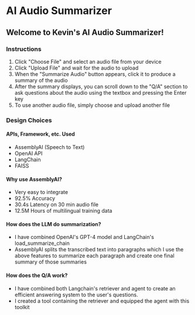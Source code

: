 # AI Audio Summarizer
## Welcome to Kevin's AI Audio Summarizer!
### Instructions
1. Click "Choose File" and select an audio file from your device
2. Click "Upload File" and wait for the audio to upload
3. When the "Summarize Audio" button appears, click it to produce a summary of the audio
4. After the summary displays, you can scroll down to the "Q/A" section to ask questions about the audio using the textbox and pressing the Enter key
5. To use another audio file, simply choose and upload another file

### Design Choices

#### APIs, Framework, etc. Used
* AssemblyAI (Speech to Text)
* OpenAI API
* LangChain
* FAISS

#### Why use AssemblyAI?
* Very easy to integrate
* 92.5% Accuracy
* 30.4s Latency on 30 min audio file
* 12.5M Hours of multilingual training data

#### How does the LLM do summarization?
* I have combined OpenAI's GPT-4 model and LangChain's load_summarize_chain
* AssemblyAI splits the transcribed text into paragraphs which I use the above features to summarize each paragraph and create one final summary of those summaries

#### How does the Q/A work?
* I have combined both Langchain's retriever and agent to create an efficient answering system to the user's questions.
* I created a tool containing the retriever and equipped the agent with this toolkit
